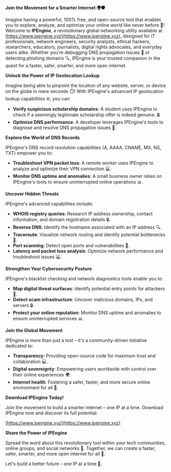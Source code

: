 **Join the Movement for a Smarter Internet 🌍🛡️**

Imagine having a powerful, 100% free, and open-source tool that enables you to explore, analyze, and optimize your online world like never before 📡! Welcome to **IPEngine**, a revolutionary global networking utility available at [https://www.ipengine.xyz](https://www.ipengine.xyz), designed for IT professionals, network engineers, security analysts, ethical hackers, researchers, educators, journalists, digital rights advocates, and everyday users alike. Whether you're debugging DNS propagation issues 🚀 or detecting phishing domains 🔍, IPEngine is your trusted companion in the quest for a faster, safer, smarter, and more open internet.

**Unlock the Power of IP Geolocation Lookup**

Imagine being able to pinpoint the location of any website, server, or device on the globe in mere seconds ⏱️! With IPEngine's advanced IP geolocation lookup capabilities 🌐, you can:

* **Verify suspicious scholarship domains**: A student uses IPEngine to check if a seemingly legitimate scholarship offer is indeed genuine. 🔒
* **Optimize DNS performance**: A developer leverages IPEngine's tools to diagnose and resolve DNS propagation issues 🚀.

**Explore the World of DNS Records**

IPEngine's DNS record resolution capabilities (A, AAAA, CNAME, MX, NS, TXT) empower you to:

* **Troubleshoot VPN packet loss**: A remote worker uses IPEngine to analyze and optimize their VPN connection 💻.
* **Monitor DNS uptime and anomalies**: A small business owner relies on IPEngine's tools to ensure uninterrupted online operations 📊.

**Uncover Hidden Threats**

IPEngine's advanced capabilities include:

* **WHOIS registry queries**: Research IP address ownership, contact information, and domain registration details 🔒.
* **Reverse DNS**: Identify the hostname associated with an IP address 🔍.
* **Traceroute**: Visualize network routing and identify potential bottlenecks 🚀.
* **Port scanning**: Detect open ports and vulnerabilities 🔑.
* **Latency and packet loss analysis**: Optimize network performance and troubleshoot issues 💻.

**Strengthen Your Cybersecurity Posture**

IPEngine's blacklist checking and network diagnostics tools enable you to:

* **Map digital threat surfaces**: Identify potential entry points for attackers 🚨.
* **Detect scam infrastructure**: Uncover malicious domains, IPs, and servers 🔒.
* **Protect your online reputation**: Monitor DNS uptime and anomalies to ensure uninterrupted services 📊.

**Join the Global Movement**

IPEngine is more than just a tool – it's a community-driven initiative dedicated to:

* **Transparency**: Providing open-source code for maximum trust and collaboration 💻.
* **Digital sovereignty**: Empowering users worldwide with control over their online experiences 🌍.
* **Internet health**: Fostering a safer, faster, and more secure online environment for all 🔐.

**Download IPEngine Today!**

Join the movement to build a smarter internet – one IP at a time. Download IPEngine now and discover its full potential:

[https://www.ipengine.xyz](https://www.ipengine.xyz)

**Share the Power of IPEngine**

Spread the word about this revolutionary tool within your tech communities, online groups, and social networks 📢. Together, we can create a faster, safer, smarter, and more open internet for all 🌟.

Let's build a better future – one IP at a time 🔑.